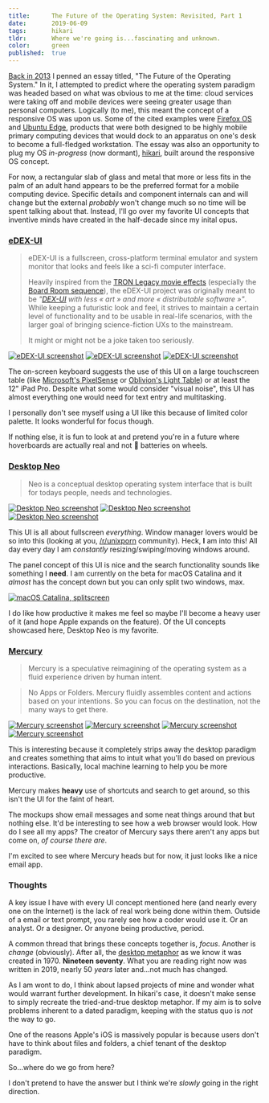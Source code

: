 ```yaml
---
title:      The Future of the Operating System: Revisited, Part 1
date:       2019-06-09
tags:       hikari
tldr:       Where we're going is...fascinating and unknown.
color:      green
published:  true
---
```


[Back in 2013](https://2016.dsgn.io/thoughts/post/the-future-of-the-operating-system "The Future of the Operating System") I penned an essay titled, "The Future of the Operating System." In it, I attempted to predict where the operating system paradigm was headed based on what was obvious to me at the time: cloud services were taking off and mobile devices were seeing greater usage than personal computers. Logically (to me), this meant the concept of a responsive OS was upon us. Some of the cited examples were [Firefox OS](https://en.m.wikipedia.org/wiki/Firefox_OS "Wikipedia article for Firefox OS") and [Ubuntu Edge](https://en.m.wikipedia.org/wiki/Ubuntu_Edge "Wikipedia article for Ubuntu Edge"), products that were both designed to be highly mobile primary computing devices that would dock to an apparatus on one's desk to become a full-fledged workstation. The essay was also an opportunity to plug my OS _in-progress_ (now dormant), [hikari](https://hikar.io "hikari OS"), built around the responsive OS concept.

For now, a rectangular slab of glass and metal that more or less fits in the palm of an adult hand appears to be the preferred format for a mobile computing device. Specific details and component internals can and will change but the external _probably_ won't change much so no time will be spent talking about that. Instead, I'll go over my favorite UI concepts that inventive minds have created in the half-decade since my inital opus.



### [eDEX-UI](https://github.com/GitSquared/edex-ui)

> eDEX-UI is a fullscreen, cross-platform terminal emulator and system monitor that looks and feels like a sci-fi computer interface.
>
> Heavily inspired from the [TRON Legacy movie effects](https://web.archive.org/web/20170511000410/http://jtnimoy.com/blogs/projects/14881671) (especially the [Board Room sequence](https://gmunk.com/TRON-Board-Room "TRON Board Room case study")), the eDEX-UI project was originally meant to be _"[DEX-UI](https://github.com/seenaburns/dex-ui "DEX UI repo") with less « art » and more « distributable software »"_. While keeping a futuristic look and feel, it strives to maintain a certain level of functionality and to be usable in real-life scenarios, with the larger goal of bringing science-fiction UXs to the mainstream.
>
> It might or might not be a joke taken too seriously.

[![eDEX-UI screenshot](/assets/images/2019/future-of-the-os-a.png)](/assets/images/2019/future-of-the-os-a.png)
[![eDEX-UI screenshot](/assets/images/2019/future-of-the-os-b.png)](/assets/images/2019/future-of-the-os-b.png)
[![eDEX-UI screenshot](/assets/images/2019/future-of-the-os-c.png)](/assets/images/2019/future-of-the-os-c.png)

The on-screen keyboard suggests the use of this UI on a large touchscreen table (like [Microsoft's PixelSense](https://en.m.wikipedia.org/wiki/Microsoft_PixelSense "Wikipedia article for Microsoft PixelSense") or [Oblivion's Light Table](https://duckduckgo.com/?q=oblivion+table&iax=images&ia=images "DuckDuckGo image search for 'oblivion table'")) or at least the 12" iPad Pro. Despite what some would consider "visual noise", this UI has almost everything one would need for text entry and multitasking.

I personally don't see myself using a UI like this because of limited color palette. It looks wonderful for focus though.

If nothing else, it is fun to look at and pretend you're in a future where hoverboards are actually real and not 🤬 batteries on wheels.



### [Desktop Neo](https://desktopneo.com)

> Neo is a conceptual desktop operating system interface that is built for todays people, needs and technologies.

[![Desktop Neo screenshot](/assets/images/2019/future-of-the-os-d.jpg)](/assets/images/2019/future-of-the-os-d.jpg)
[![Desktop Neo screenshot](/assets/images/2019/future-of-the-os-e.jpg)](/assets/images/2019/future-of-the-os-e.jpg)
[![Desktop Neo screenshot](/assets/images/2019/future-of-the-os-f.png)](/assets/images/2019/future-of-the-os-f.png)

This UI is all about fullscreen _everything_. Window manager lovers would be so into this (looking at you, [/r/unixporn](https://www.reddit.com/r/unixporn "unixporn subreddit...this is not *actual* porn, just UI inspiration") community). Heck, **I** am into this! All day every day I am _constantly_ resizing/swiping/moving windows around.

The panel concept of this UI is nice and the search functionality sounds like something I **need**. I am currently on the beta for macOS Catalina and it _almost_ has the concept down but you can only split two windows, max.

[![macOS Catalina, splitscreen](/assets/images/2019/future-of-the-os-g.png)](/assets/images/2019/future-of-the-os-g.png)

I do like how productive it makes me feel so maybe I'll become a heavy user of it (and hope Apple expands on the feature). Of the UI concepts showcased here, Desktop Neo is my favorite.



### [Mercury](https://www.mercuryos.com)

> Mercury is a speculative reimagining of the operating system as a fluid experience driven by human intent.

> No Apps or Folders. Mercury fluidly assembles content and actions based on your intentions. So you can focus on the destination, not the many ways to get there.

[![Mercury screenshot](/assets/images/2019/future-of-the-os-h.png)](/assets/images/2019/future-of-the-os-h.png)
[![Mercury screenshot](/assets/images/2019/future-of-the-os-i.png)](/assets/images/2019/future-of-the-os-i.png)
[![Mercury screenshot](/assets/images/2019/future-of-the-os-j.png)](/assets/images/2019/future-of-the-os-j.png)
[![Mercury screenshot](/assets/images/2019/future-of-the-os-k.png)](/assets/images/2019/future-of-the-os-k.png)

This is interesting because it completely strips away the desktop paradigm and creates something that aims to intuit what you'll do based on previous interactions. Basically, local machine learning to help you be more productive.

Mercury makes **heavy** use of shortcuts and search to get around, so this isn't the UI for the faint of heart.

The mockups show email messages and some neat things around that but nothing else. It'd be interesting to see how a web browser would look. How do I see all my apps? The creator of Mercury says there aren't any apps but come on, _of course there are_.

I'm excited to see where Mercury heads but for now, it just looks like a nice email app.



### Thoughts

A key issue I have with every UI concept mentioned here (and nearly every one on the Internet) is the lack of real work being done within them. Outside of a email or text prompt, you rarely see how a coder would use it. Or an analyst. Or a designer. Or anyone being productive, period.

A common thread that brings these concepts together is, _focus_. Another is _change_ (obviously). After all, the [desktop metaphor](https://en.m.wikipedia.org/wiki/Desktop_metaphor) as we know it was created in 1970. **Nineteen seventy**. What you are reading right now was written in 2019, nearly 50 _years_ later and...not much has changed.

As I am wont to do, I think about lapsed projects of mine and wonder what would warrant further development. In hikari's case, it doesn't make sense to simply recreate the tried-and-true desktop metaphor. If my aim is to solve problems inherent to a dated paradigm, keeping with the status quo is _not_ the way to go.

One of the reasons Apple's iOS is massively popular is because users don't have to think about files and folders, a chief tenant of the desktop paradigm.

So...where do we go from here?

I don't pretend to have the answer but I think we're _slowly_ going in the right direction.
